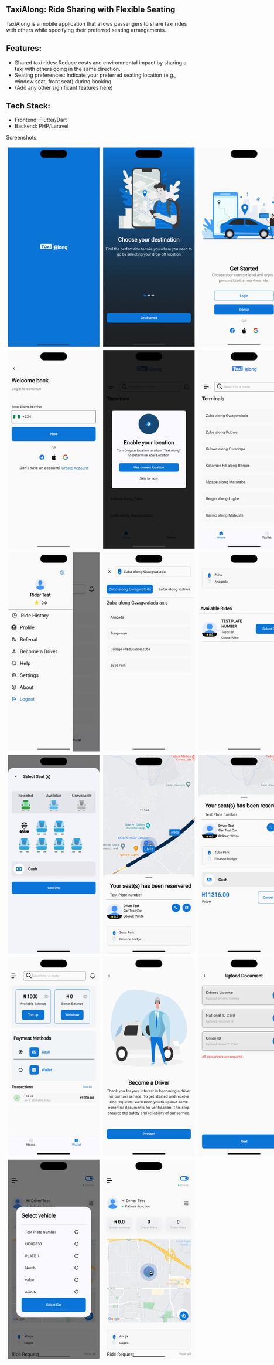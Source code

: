 ## TaxiAlong: Ride Sharing with Flexible Seating 

TaxiAlong is a mobile application that allows passengers to share taxi rides with others while specifying their preferred seating arrangements. 

## Features: 
- Shared taxi rides: Reduce costs and environmental impact by sharing a taxi with others going in the same direction.
- Seating preferences: Indicate your preferred seating location (e.g., window seat, front seat) during booking.
- (Add any other significant features here)

## Tech Stack: 
- Frontend: Flutter/Dart
- Backend: PHP/Laravel 

Screenshots:  
<div style="display:grid">
<div style="display:flex;">
<img src="screenshots/1.png" width="250" style="padding:5px;"/>
<img src="screenshots/2.png" width="250" style="padding:5px;"/>
<img src="screenshots/3.png" width="250" style="padding:5px;"/>
</div>
<div style="display:flex">
<img src="screenshots/4.png" width="250" style="padding:5px;"/>
<img src="screenshots/5.png" width="250" style="padding:5px;"/>
<img src="screenshots/6.png" width="250" style="padding:5px;"/>
</div>

<div style="display:flex">
<img src="screenshots/7.png" width="250" style="padding:5px;"/>
<img src="screenshots/8.png" width="250" style="padding:5px;"/>
<img src="screenshots/9.png" width="250" style="padding:5px;"/>
</div>

<div style="display:flex">
<img src="screenshots/10.png" width="250" style="padding:5px;"/>
<img src="screenshots/11.png" width="250" style="padding:5px;"/>
<img src="screenshots/12.png" width="250" style="padding:5px;"/>
</div>

<div style="display:flex">
<img src="screenshots/13.png" width="250" style="padding:5px;"/>
<img src="screenshots/14.png" width="250" style="padding:5px;"/>
<img src="screenshots/15.png" width="250" style="padding:5px;"/>
</div>

<div style="display:flex">
<img src="screenshots/16.png" width="250" style="padding:5px;"/>
<img src="screenshots/17.png" width="250" style="padding:5px;"/>
</div>
</div>
